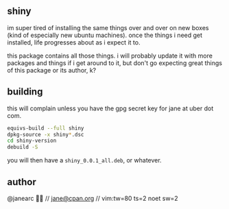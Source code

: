 shiny
---
im super tired of installing the same things over and over on new boxes
(kind of especially new ubuntu machines). once the things i need get
installed, life progresses about as i expect it to.

this package contains all those things. i will probably update it with
more packages and things if i get around to it, but don't go expecting great
things of this package or its author, k?

building
---
this will complain unless you have the gpg secret key for jane at uber dot com.

```bash
equivs-build --full shiny
dpkg-source -x shiny*.dsc
cd shiny-version
debuild -S
```
you will then have a `shiny_0.0.1_all.deb`, or whatever.

author
---
@janearc 🐙👾 // jane@cpan.org // vim:tw=80 ts=2 noet sw=2
